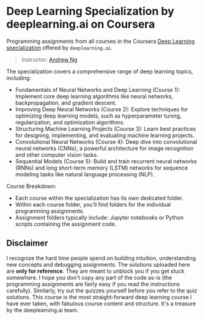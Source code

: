 # Deep Learning Specialization by deeplearning.ai on Coursera

Programming assignments from all courses in the Coursera [Deep Learning specialization](https://www.coursera.org/specializations/deep-learning) offered by `deeplearning.ai`.

> Instructor: [Andrew Ng](http://www.andrewng.org/)

The specialization covers a comprehensive range of deep learning topics, including:

* Fundamentals of Neural Networks and Deep Learning (Course 1): Implement core deep learning algorithms like neural networks, backpropagation, and gradient descent.
* Improving Deep Neural Networks (Course 2): Explore techniques for optimizing deep learning models, such as hyperparameter tuning, regularization, and optimization algorithms.
* Structuring Machine Learning Projects (Course 3): Learn best practices for designing, implementing, and evaluating machine learning projects.
* Convolutional Neural Networks (Course 4): Deep dive into convolutional neural networks (CNNs), a powerful architecture for image recognition and other computer vision tasks.
* Sequential Models (Course 5): Build and train recurrent neural networks (RNNs) and long short-term memory (LSTM) networks for sequence modeling tasks like natural language processing (NLP).

Course Breakdown:
* Each course within the specialization has its own dedicated folder.
* Within each course folder, you'll find folders for the individual programming assignments.
* Assignment folders typically include: Jupyter notebooks or Python scripts containing the assignment code.

## Disclaimer

I recognize the hard time people spend on building intuition, understanding new concepts and debugging assignments. The solutions uploaded here are **only for reference**. They are meant to unblock you if you get stuck somewhere. I hope you don't copy any part of the code as-is (the programming assignments are fairly easy if you read the instructions carefully). Similarly, try out the quizzes yourself before you refer to the quiz solutions. This course is the most straight-forward deep learning course I have ever taken, with fabulous course content and structure. It's a treasure by the deeplearning.ai team.
